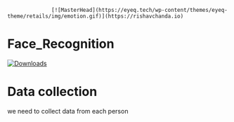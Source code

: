                   [![MasterHead](https://eyeq.tech/wp-content/themes/eyeq-theme/retails/img/emotion.gif)](https://rishavchanda.io)
# Face_Recognition  
[![Downloads](https://img.shields.io/badge/Opencv-install-green)](https://pypi.org/project/opencv-python)
# Data collection
we need to collect data from each person
 
